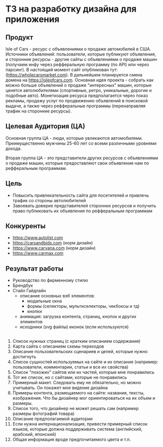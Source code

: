 # ТЗ на разработку дизайна для приложения

## Продукт

Isle of Cars - ресурс с объявлениями о продаже автомобилей в США. 
Источники объявлений: пользователи, которые публикуют объявления, и сторонние 
ресурсы - другие сайты с объявлениями о продаже машин (получаем инфу через 
рефферальную программу (по API) или через парсинг). В настоящий момент сайт опубликован тут:
(https://wholecarsmarket.com). В дальнейшем планируется смена домена на 
https://isleofcars.com. Основная идея проекта - собрать как можно больше 
объявлений о продаже "интересных" машин, которые ценятся автолюбителями
(спортивные, ретро, уникальные, дорогие и подобные авто). Монетизация ресурса 
предполагается через показ рекламы, продажу услуг по продвижению объявлений в 
поисковой выдаче, а также через рефферальные программы (перенаправляя трафик 
на сторонние ресурсы).

## Целевая Аудитория (ЦА)

Основная группа ЦА - люди, которые увлекаются автомобилями. Преимущественно мужчины
25-60 лет со всеми различными уровнями дохода.

Вторая группа ЦА - это представители других ресурсов с 
объявлениями о продаже машин, которые предоставляют свои объявления нам по
рефферальным программам.

## Цель

- Повысить привлекательность сайта для посетителей и привлечь трафик со стороны автолюбителей
- Завоевать доверие представителей сторонних ресурсов и получить право 
  публиковать их объявления по рефферальным программам

## Конкуренты

- https://www.autolist.com
- https://carsandbids.com (норм дизайн)
- https://www.carvana.com (норм дизайн)
- https://www.carmax.com


## Результат работы
- Руководство по фирменному стилю
- Брендбук
- Стайл Гайдлайн
  - описание основных вэб элементов:
    - модальные окна
    - формы (селекторы, мультиселекторы, чекбоксы и тд)
    - кнопки
  - анимация: загрузка контента, страниц, кнопок и других элементов
  - исходники (svg файлы) иконок (если используются)

## 

1. Список нужных страниц (с кратким описанием содержания)
2. Карта сайта с описанием схемы переходов
3. Описание пользовательских сценариев и целей, которые нужно достигнуть
4. Список сущностей используемых на сайте и их описание (например: пользователи, комментарии, статьи и все их свойства)
5. Список "похожих" сайтов или их частей, которые мне понравились
6. Тот же список, но с сайтами, которые не понравились
7. Примерный макет. Следовать ему не обязательно, но можно учитывать. Он покажет мое видение дизайна
8. Примеры контента, размещаемого на сайте: названия, тексты, изображения. Что бы дизайнер мог ориентироваться на их объем и размеры.
9. Список того, что дизайнер не может решать сам (например размеры фотографий товара)
10. Описание предполагаемой аудитории
11. Если нужна интернационализация, привести примерный список языков, которые должна поддерживать система (английский, арабский, японский)
12. Общая информация вроде предпочитаемого цвета и т.п.

